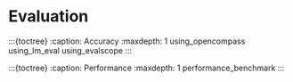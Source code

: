 # Evaluation

:::{toctree}
:caption: Accuracy
:maxdepth: 1
using_opencompass
using_lm_eval
using_evalscope
:::

:::{toctree}
:caption: Performance
:maxdepth: 1
performance_benchmark
:::